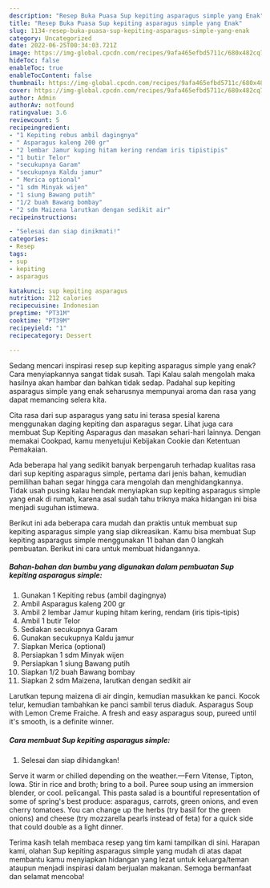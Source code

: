 ```yaml
---
description: "Resep Buka Puasa Sup kepiting asparagus simple yang Enak"
title: "Resep Buka Puasa Sup kepiting asparagus simple yang Enak"
slug: 1134-resep-buka-puasa-sup-kepiting-asparagus-simple-yang-enak
category: Uncategorized
date: 2022-06-25T00:34:03.721Z
image: https://img-global.cpcdn.com/recipes/9afa465efbd5711c/680x482cq70/sup-kepiting-asparagus-simple-foto-resep-utama.jpg
hideToc: false
enableToc: true
enableTocContent: false
thumbnail: https://img-global.cpcdn.com/recipes/9afa465efbd5711c/680x482cq70/sup-kepiting-asparagus-simple-foto-resep-utama.jpg
cover: https://img-global.cpcdn.com/recipes/9afa465efbd5711c/680x482cq70/sup-kepiting-asparagus-simple-foto-resep-utama.jpg
author: Admin
authorAv: notfound
ratingvalue: 3.6
reviewcount: 5
recipeingredient:
- "1 Kepiting rebus ambil dagingnya"
- " Asparagus kaleng 200 gr"
- "2 lembar Jamur kuping hitam kering rendam iris tipistipis"
- "1 butir Telor"
- "secukupnya Garam"
- "secukupnya Kaldu jamur"
- " Merica optional"
- "1 sdm Minyak wijen"
- "1 siung Bawang putih"
- "1/2 buah Bawang bombay"
- "2 sdm Maizena larutkan dengan sedikit air"
recipeinstructions:

- "Selesai dan siap dinikmati!"
categories:
- Resep
tags:
- sup
- kepiting
- asparagus

katakunci: sup kepiting asparagus 
nutrition: 212 calories
recipecuisine: Indonesian
preptime: "PT31M"
cooktime: "PT39M"
recipeyield: "1"
recipecategory: Dessert

---
```



Sedang mencari inspirasi resep sup kepiting asparagus simple yang enak? Cara menyiapkannya sangat tidak susah. Tapi Kalau salah mengolah maka hasilnya akan hambar dan bahkan tidak sedap. Padahal sup kepiting asparagus simple yang enak seharusnya mempunyai aroma dan rasa yang dapat memancing selera kita.


Cita rasa dari sup asparagus yang satu ini terasa spesial karena menggunakan daging kepiting dan asparagus segar. Lihat juga cara membuat Sup Kepiting Asparagus dan masakan sehari-hari lainnya. Dengan memakai Cookpad, kamu menyetujui Kebijakan Cookie dan Ketentuan Pemakaian.

Ada beberapa hal yang sedikit banyak berpengaruh terhadap kualitas rasa dari sup kepiting asparagus simple, pertama dari jenis bahan, kemudian pemilihan bahan segar hingga cara mengolah dan menghidangkannya. Tidak usah pusing kalau hendak menyiapkan sup kepiting asparagus simple yang enak di rumah, karena asal sudah tahu triknya maka hidangan ini bisa menjadi suguhan istimewa.


Berikut ini ada beberapa cara mudah dan praktis untuk membuat sup kepiting asparagus simple yang siap dikreasikan. Kamu bisa membuat Sup kepiting asparagus simple menggunakan 11 bahan dan 0 langkah pembuatan. Berikut ini cara untuk membuat hidangannya.

<!--inarticleads1-->

##### Bahan-bahan dan bumbu yang digunakan dalam pembuatan Sup kepiting asparagus simple:

1. Gunakan 1 Kepiting rebus (ambil dagingnya)
1. Ambil  Asparagus kaleng 200 gr
1. Ambil 2 lembar Jamur kuping hitam kering, rendam (iris tipis-tipis)
1. Ambil 1 butir Telor
1. Sediakan secukupnya Garam
1. Gunakan secukupnya Kaldu jamur
1. Siapkan  Merica (optional)
1. Persiapkan 1 sdm Minyak wijen
1. Persiapkan 1 siung Bawang putih
1. Siapkan 1/2 buah Bawang bombay
1. Siapkan 2 sdm Maizena, larutkan dengan sedikit air


Larutkan tepung maizena di air dingin, kemudian masukkan ke panci. Kocok telur, kemudian tambahkan ke panci sambil terus diaduk. Asparagus Soup with Lemon Creme Fraiche. A fresh and easy asparagus soup, pureed until it&#39;s smooth, is a definite winner. 

<!--inarticleads2-->

##### Cara membuat Sup kepiting asparagus simple:


1. Selesai dan siap dihidangkan!

Serve it warm or chilled depending on the weather.—Fern Vitense, Tipton, Iowa. Stir in rice and broth; bring to a boil. Puree soup using an immersion blender, or cool. pelicangal. This pasta salad is a bountiful representation of some of spring&#39;s best produce: asparagus, carrots, green onions, and even cherry tomatoes. You can change up the herbs (try basil for the green onions) and cheese (try mozzarella pearls instead of feta) for a quick side that could double as a light dinner. 

Terima kasih telah membaca resep yang tim kami tampilkan di sini. Harapan kami, olahan Sup kepiting asparagus simple yang mudah di atas dapat membantu kamu menyiapkan hidangan yang lezat untuk keluarga/teman ataupun menjadi inspirasi dalam berjualan makanan. Semoga bermanfaat dan selamat mencoba!
